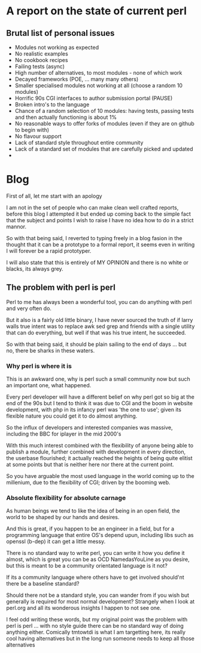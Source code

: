 # A report on the state of current perl

## Brutal list of personal issues
* Modules not working as expected
* No realistic examples
* No cookbook recipes
* Failing tests (async)
* High number of alternatives, to most modules - none of which work 
* Decayed frameworks (POE, ... many many others)
* Smaller specialised modules not working at all (choose a random 10 modules)
* Horrific 90s CGI interfaces to author submission portal (PAUSE)
* Broken intro's to the language 
* Chance of a random selection of 10 modules: having tests, passing tests and then actually functioning is about 1%
* No reasonable ways to offer forks of modules (even if they are on github to begin with)
* No flavour support
* Lack of standard style throughout entire community
* Lack of a standard set of modules that are carefully picked and updated
* 

# Blog

First of all, let me start with an apology

I am not in the set of people who can make clean well crafted reports, before this blog I attempted it but ended up 
coming back to the simple fact that the subject and points I wish to raise I have no idea how to do in a strict mannor.

So with that being said, I reverted to typing freely in a blog fasion in the thought that it can be a prototype to a 
formal report, it seems even in writing I will forever be a rapid prototyper.

I will also state that this is entirely of MY OPINION and there is no white or blacks, its always grey.

## The problem with perl is perl

Perl to me has always been a wonderful tool, you can do anything with perl and very often do.

But it also is a fairly old little binary, I have never sourced the truth of if larry walls true intent was to replace 
awk sed grep and friends with a single utility that can do everything, but well if that was his true intent, he succeeded.

So with that being said, it should be plain sailing to the end of days ... but no, there be sharks in these waters.

### Why perl is where it is

This is an awkward one, why is perl such a small community now but such an important one, what happened.

Every perl developer will have a different belief on why perl got so big at the end of the 90s but I tend to think it was 
due to CGI and the boom in website development, with php in its infancy perl was 'the one to use'; given its flexible 
nature you could get it to do almost anything.

So the influx of developers and interested companies was massive, including the BBC for iplayer in the mid 2000's

With this much interest combined with the flexibility of anyone being able to publish a module, further combined with 
development in every direction, the userbase flourished; it actually reached the heights of being quite elitist at some
points but that is neither here nor there at the current point.

So you have arguable the most used language in the world coming up to the millenium, due to the flexibility of CGI; 
driven by the booming web.

### Absolute flexibility for absolute carnage

As human beings we tend to like the idea of being in an open field, the world to be shaped by our hands and desires.

And this is great, if you happen to be an engineer in a field, but for a programming language that entire OS's depend 
upun, including libs such as openssl (b-dep) it can get a little messy.

There is no standard way to write perl, you can write it how you define it almost, which is great you can be as OCD 
NamedasYouLine as you desire, but this is meant to be a community orientated language is it not?

If its a community language where others have to get involved should'nt there be a baseline standard?

Should there not be a standard style, you can wander from if you wish but generally is required for most normal 
development? Strangely when I look at perl.org and all its wonderous insights I happen to not see one.

I feel odd writing these words, but my original point was the problem with perl is perl ... with no style guide there 
can be no standard way of doing anything either. Comically tmtowtdi is what I am targetting here, its really cool 
having alternatives but in the long run someone needs to keep all those alternatives 
